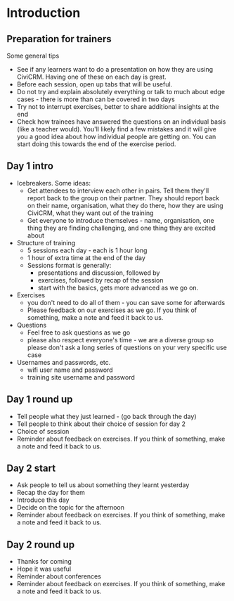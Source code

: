 # Introduction

## Preparation for trainers

Some general tips

- See if any learners want to do a presentation on how they are using CiviCRM. Having one of these on each day is great.
- Before each session, open up tabs that will be useful.
- Do not try and explain absolutely everything or talk to much about edge cases - there is more than can be covered in two days
- Try not to interrupt exercises, better to share additional insights at the end
- Check how trainees have answered the questions on an individual basis (like a teacher would). You'll likely find a few mistakes and it will give you a good idea about how individual people are getting on. You can start doing this towards the end of the exercise period.

## Day 1 intro

- Icebreakers. Some ideas:
    - Get attendees to interview each other in pairs. Tell them they'll report back to the group on their partner. They should report back on their name, organisation, what they do there, how they are using CiviCRM, what they want out of the training
    - Get everyone to introduce themselves - name, organisation, one thing they are finding challenging, and one thing they are excited about
- Structure of training
    - 5 sessions each day - each is 1 hour long
    - 1 hour of extra time at the end of the day
    - Sessions format is generally:
        - presentations and discussion, followed by
        - exercises, followed by recap of the session
        - start with the basics, gets more advanced as we go on.
- Exercises
    - you don't need to do all of them - you can save some for afterwards
    - Please feedback on our exercises as we go. If you think of something, make a note and feed it back to us.
- Questions
    - Feel free to ask questions as we go
    - please also respect everyone's time - we are a diverse group so please don't ask a long series of questions on your very specific use case
- Usernames and passwords, etc.
    - wifi user name and password
    - training site username and password

## Day 1 round up

- Tell people what they just learned - (go back through the day)
- Tell people to think about their choice of session for day 2
- Choice of session
- Reminder about feedback on exercises. If you think of something, make a note and feed it back to us.

## Day 2 start

- Ask people to tell us about something they learnt yesterday
- Recap the day for them
- Introduce this day
- Decide on the topic for the afternoon
- Reminder about feedback on exercises. If you think of something, make a note and feed it back to us.

## Day 2 round up

- Thanks for coming
- Hope it was useful
- Reminder about conferences
- Reminder about feedback on exercises. If you think of something, make a note and feed it back to us.
